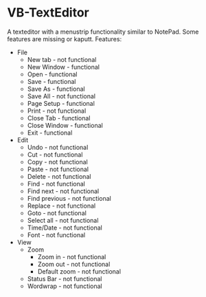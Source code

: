 # VB-TextEditor
A texteditor with a menustrip functionality similar to NotePad. Some features are missing or kaputt.
Features:
  + File
    - New tab - not functional
    + New Window - functional
    + Open - functional
    + Save - functional
    + Save As - functional
    - Save All - not functional
    + Page Setup - functional
    - Print - not functional
    + Close Tab - functional
    + Close Window - functional
    + Exit - functional
  + Edit
    - Undo - not functional
    - Cut - not functional
    - Copy - not functional
    - Paste - not functional
    - Delete - not functional
    - Find - not functional
    - Find next - not functional
    - Find previous - not functional
    - Replace - not functional
    - Goto - not functional
    - Select all - not functional
    - Time/Date - not functional
    - Font - not functional
  + View
    - Zoom
      - Zoom in - not functional
      - Zoom out - not functional
      - Default zoom - not functional
    - Status Bar - not functional
    - Wordwrap - not functional
    
  
